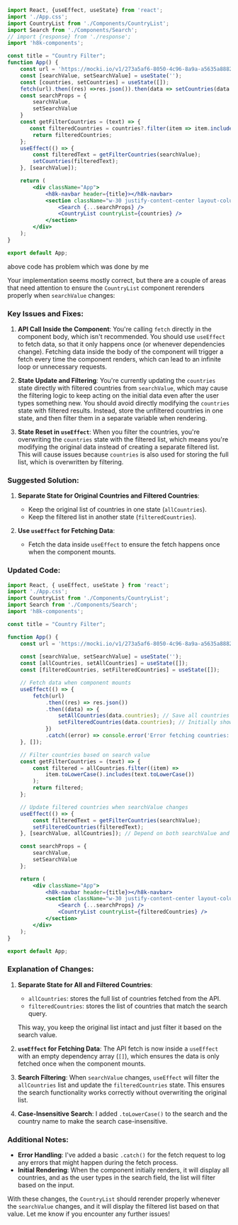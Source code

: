 ```jsx
import React, {useEffect, useState} from 'react';
import './App.css';
import CountryList from './Components/CountryList';
import Search from './Components/Search';
// import {response} from './response';
import 'h8k-components';

const title = "Country Filter";
function App() {
    const url = 'https://mocki.io/v1/273a5af6-8050-4c96-8a9a-a5635a8882fa';
    const [searchValue, setSearchValue] = useState('');
    const [countries, setCountries] = useState([]);
    fetch(url).then((res) =>res.json()).then(data => setCountries(data.countries));
    const searchProps = {
        searchValue,
        setSearchValue
    }
    const getFilterCountries = (text) => {
       const filteredCountries = countries?.filter(item => item.includes(text));
        return filteredCountries;
    };
    useEffect(() => {
        const filteredText = getFilterCountries(searchValue);
        setCountries(filteredText);
    }, [searchValue]);

    return (
        <div className="App">
            <h8k-navbar header={title}></h8k-navbar>
            <section className="w-30 justify-content-center layout-column mt-30 mx-auto">
                <Search {...searchProps} />
                <CountryList countryList={countries} />
            </section>
        </div>
    );
}

export default App;
```

above code has problem which was done by me

Your implementation seems mostly correct, but there are a couple of areas that need attention to ensure the `CountryList` component rerenders properly when `searchValue` changes:

### Key Issues and Fixes:
1. **API Call Inside the Component**:
   You're calling `fetch` directly in the component body, which isn't recommended. You should use `useEffect` to fetch data, so that it only happens once (or whenever dependencies change). Fetching data inside the body of the component will trigger a fetch every time the component renders, which can lead to an infinite loop or unnecessary requests.

2. **State Update and Filtering**:
   You're currently updating the `countries` state directly with filtered countries from `searchValue`, which may cause the filtering logic to keep acting on the initial data even after the user types something new. You should avoid directly modifying the `countries` state with filtered results. Instead, store the unfiltered countries in one state, and then filter them in a separate variable when rendering.

3. **State Reset in `useEffect`**:
   When you filter the countries, you're overwriting the `countries` state with the filtered list, which means you're modifying the original data instead of creating a separate filtered list. This will cause issues because `countries` is also used for storing the full list, which is overwritten by filtering.

### Suggested Solution:
1. **Separate State for Original Countries and Filtered Countries**:
   - Keep the original list of countries in one state (`allCountries`).
   - Keep the filtered list in another state (`filteredCountries`).
   
2. **Use `useEffect` for Fetching Data**:
   - Fetch the data inside `useEffect` to ensure the fetch happens once when the component mounts.

### Updated Code:

```jsx
import React, { useEffect, useState } from 'react';
import './App.css';
import CountryList from './Components/CountryList';
import Search from './Components/Search';
import 'h8k-components';

const title = "Country Filter";

function App() {
    const url = 'https://mocki.io/v1/273a5af6-8050-4c96-8a9a-a5635a8882fa';
    
    const [searchValue, setSearchValue] = useState('');
    const [allCountries, setAllCountries] = useState([]);
    const [filteredCountries, setFilteredCountries] = useState([]);

    // Fetch data when component mounts
    useEffect(() => {
        fetch(url)
            .then((res) => res.json())
            .then((data) => {
                setAllCountries(data.countries); // Save all countries
                setFilteredCountries(data.countries); // Initially show all countries
            })
            .catch((error) => console.error('Error fetching countries:', error));
    }, []);

    // Filter countries based on search value
    const getFilterCountries = (text) => {
        const filtered = allCountries.filter((item) =>
            item.toLowerCase().includes(text.toLowerCase())
        );
        return filtered;
    };

    // Update filtered countries when searchValue changes
    useEffect(() => {
        const filteredText = getFilterCountries(searchValue);
        setFilteredCountries(filteredText);
    }, [searchValue, allCountries]); // Depend on both searchValue and allCountries

    const searchProps = {
        searchValue,
        setSearchValue
    };

    return (
        <div className="App">
            <h8k-navbar header={title}></h8k-navbar>
            <section className="w-30 justify-content-center layout-column mt-30 mx-auto">
                <Search {...searchProps} />
                <CountryList countryList={filteredCountries} />
            </section>
        </div>
    );
}

export default App;
```

### Explanation of Changes:

1. **Separate State for All and Filtered Countries**:
   - `allCountries`: stores the full list of countries fetched from the API.
   - `filteredCountries`: stores the list of countries that match the search query.
   
   This way, you keep the original list intact and just filter it based on the search value.

2. **`useEffect` for Fetching Data**:
   The API fetch is now inside a `useEffect` with an empty dependency array (`[]`), which ensures the data is only fetched once when the component mounts.

3. **Search Filtering**:
   When `searchValue` changes, `useEffect` will filter the `allCountries` list and update the `filteredCountries` state. This ensures the search functionality works correctly without overwriting the original list.

4. **Case-Insensitive Search**:
   I added `.toLowerCase()` to the search and the country name to make the search case-insensitive.

### Additional Notes:
- **Error Handling**: I've added a basic `.catch()` for the fetch request to log any errors that might happen during the fetch process.
- **Initial Rendering**: When the component initially renders, it will display all countries, and as the user types in the search field, the list will filter based on the input.
  
With these changes, the `CountryList` should rerender properly whenever the `searchValue` changes, and it will display the filtered list based on that value. Let me know if you encounter any further issues!